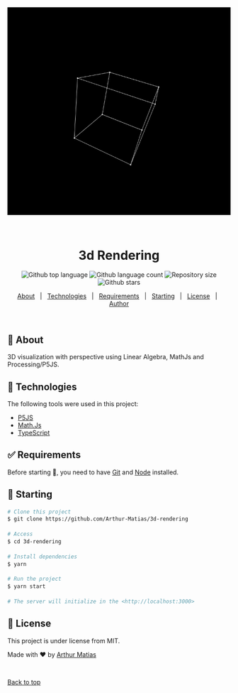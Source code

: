 <div align="center" id="top"> 
  <img src="./assets/3d-cube-rendering.gif" alt="3d Rendering" />

  &#xa0;

  <!-- <a href="https://3drendering.netlify.app">Demo</a> -->
</div>

<h1 align="center">3d Rendering</h1>

<p align="center">
  <img alt="Github top language" src="https://img.shields.io/github/languages/top/Arthur-Matias/3d-rendering?color=56BEB8">

  <img alt="Github language count" src="https://img.shields.io/github/languages/count/Arthur-Matias/3d-rendering?color=56BEB8">

  <img alt="Repository size" src="https://img.shields.io/github/repo-size/Arthur-Matias/3d-rendering?color=56BEB8">

  <!-- <img alt="License" src="https://img.shields.io/github/license/Arthur-Matias/3d-rendering?color=56BEB8"> -->

  <!-- <img alt="Github issues" src="https://img.shields.io/github/issues/Arthur-Matias/3d-rendering?color=56BEB8" /> -->

  <!-- <img alt="Github forks" src="https://img.shields.io/github/forks/Arthur-Matias/3d-rendering?color=56BEB8" /> -->

  <img alt="Github stars" src="https://img.shields.io/github/stars/Arthur-Matias/3d-rendering?color=56BEB8" />
</p>

<!-- Status -->

<!-- <h4 align="center"> 
	🚧  3d Rendering 🚀 Under construction...  🚧
</h4> 

<hr> -->

<p align="center">
  <a href="#dart-about">About</a> &#xa0; | &#xa0; 
  <a href="#rocket-technologies">Technologies</a> &#xa0; | &#xa0;
  <a href="#white_check_mark-requirements">Requirements</a> &#xa0; | &#xa0;
  <a href="#checkered_flag-starting">Starting</a> &#xa0; | &#xa0;
  <a href="#memo-license">License</a> &#xa0; | &#xa0;
  <a href="https://github.com/Arthur-Matias" target="_blank">Author</a>
</p>

<br>

## :dart: About ##

3D visualization with perspective using Linear Algebra, MathJs and Processing/P5JS.

## :rocket: Technologies ##

The following tools were used in this project:

- [P5JS](https://p5js.org/)
- [Math.Js](https://mathjs.org/)
- [TypeScript](https://www.typescriptlang.org/)

## :white_check_mark: Requirements ##

Before starting :checkered_flag:, you need to have [Git](https://git-scm.com) and [Node](https://nodejs.org/en/) installed.

## :checkered_flag: Starting ##

```bash
# Clone this project
$ git clone https://github.com/Arthur-Matias/3d-rendering

# Access
$ cd 3d-rendering

# Install dependencies
$ yarn

# Run the project
$ yarn start

# The server will initialize in the <http://localhost:3000>
```

## :memo: License ##

This project is under license from MIT.


Made with :heart: by <a href="https://github.com/Arthur-Matias" target="_blank">Arthur Matias</a>

&#xa0;

<a href="#top">Back to top</a>
